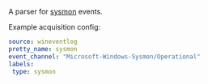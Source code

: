 A parser for [sysmon](https://docs.microsoft.com/en-us/sysinternals/downloads/sysmon) events.

Example acquisition config:
```yaml
source: wineventlog
pretty_name: sysmon
event_channel: "Microsoft-Windows-Sysmon/Operational"
labels:
 type: sysmon
```